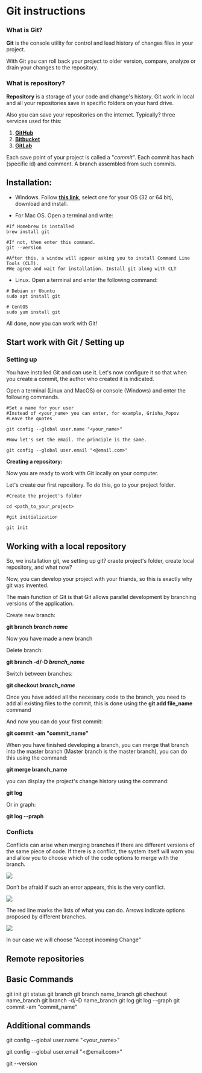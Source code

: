 # Git instructions

### What is Git?

**Git** is the console utility for control and lead history of changes files in your project.

 With Git you can roll back your project to older version, compare, analyze or drain your changes to the repository. 
 ### What is repository?

 **Repository** is a storage of your code and change's history. Git work in local and all your repositories  save in specific folders on your hard drive. 

 Also you can save your repositories on the internet. Typically? three services used for this:
 
 1. [**GitHub**](https://github.com/) 
 2. [**Bitbucket**](https://bitbucket.org/)
 3. [**GitLab**](https://gitlab.com/)

 Each save point of your project is called a "*commit*". Each commit has hach (specific id) and comment. A branch assembled from such commits.

## **Installation:**

* Windows. Follow [**this link**](https://git-scm.com/download/win), select one for your OS (32 or 64 bit), download and install.

* For Mac OS. Open a terminal and write:
```
#If Homebrew is installed
brew install git

#If not, then enter this command. 
git --version

#After this, a window will appear asking you to install Command Line Tools (CLT).
#We agree and wait for installation. Install git along with CLT
```
* Linux. Open a terminal and enter the following command:
```
# Debian or Ubuntu
sudo apt install git

# CentOS
sudo yum install git    
```
All done, now you can work with Git!

## Start work with Git / Setting up
### Setting up

You have installed Git and can use it. Let's now configure it so that when you create a commit, the author who created it is indicated.

Open a terminal (Linux and MacOS) or console (Windows) and enter the following commands.
```
#Set a name for your user
#Instead of <your_name> you can enter, for example, Grisha_Popov
#Leave the quotes

git config --global user.name "<your_name>"

#Now let's set the email. The principle is the same.

git config --global user.email "<@email.com>"
```
**Creating a repository:**

Now you are ready to work with Git locally on your computer.

Let's create our first repository. To do this, go to your project folder.

```
#Create the project's folder

cd <path_to_your_project>

#git initialization

git init
```

## Working with a local repository

So, we installation git, we setting up git? craete project's folder, create local repository, and what now?

Now, you can develop your project with your friands, so this is exactly why git was invented.

The main function of Git is that Git allows parallel development by branching versions of the application.

Create new branch:

**git branch _branch name_**

Now you have made a new branch

Delete branch:

**git branch -d/-D _branch_name_**

Switch between branches:

**git checkout _branch_name_**

Once you have added all the necessary code to the branch, you need to add all existing files to the commit, this is done using the **git add file_name** command

And now you can do your first commit:

**git commit -am "commit_name"**

When you have finished developing a branch, you can merge that branch into the master branch (Master branch is the master branch), you can do this using the command:

**git merge branch_name**

you can display the project's change history using the command:

**git log**

Or in graph:

**git log --praph**

### Conflicts

Conflicts can arise when merging branches if there are different versions of the same piece of code. If there is a conflict, the system itself will warn you and allow you to choose which of the code options to merge with the branch.

![](3.jpg)

Don’t be afraid if such an error appears, this is the very conflict.

![](1.jpg)

The red line marks the lists of what you can do. Arrows indicate options proposed by different branches.

![](2.jpg)

In our case we will choose "Accept incoming Change"

## Remote repositories



## Basic Commands
git init 
git status 
git branch 
git branch name_branch 
git chechout name_branch 
git branch -d/-D name_branch 
git log 
git log --graph 
git commit -am "commit_name"

## Additional commands 

git config --global user.name "<your_name>"

git config --global user.email "<@email.com>"

git --version 
